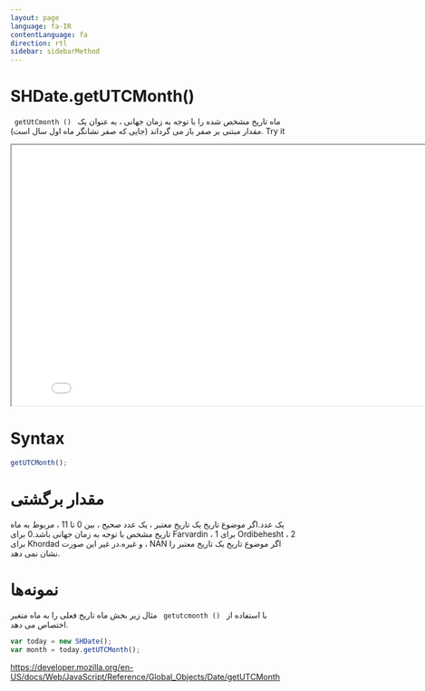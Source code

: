 ```yaml
---
layout: page
language: fa-IR
contentLanguage: fa
direction: rtl
sidebar: sidebarMethod
---
```


# SHDate.getUTCMonth()

<code dir = "ltr"> getUtCmonth () </code> ماه تاریخ مشخص شده را با توجه به زمان جهانی ، به عنوان یک مقدار مبتنی بر صفر باز می گرداند (جایی که صفر نشانگر ماه اول سال است).
Try it

<iframe style="width: 830px; height: 460px;" src="/SHDateTime-js/examples/live.html?function=getUTCMonth" title="MDN Web Docs Interactive Example" loading="lazy"></iframe>
<br/>

# Syntax

```js
getUTCMonth();
```

# مقدار برگشتی

یک عدد.اگر موضوع تاریخ یک تاریخ معتبر ، یک عدد صحیح ، بین 0 تا 11 ، مربوط به ماه تاریخ مشخص با توجه به زمان جهانی باشد.0 برای Farvardin ، 1 برای Ordibehesht ، 2 برای Khordad و غیره.در غیر این صورت ، NAN اگر موضوع تاریخ یک تاریخ معتبر را نشان نمی دهد.

# نمونه‌ها

با استفاده از <code dir = "ltr"> getutcmonth () </code>
مثال زیر بخش ماه تاریخ فعلی را به ماه متغیر اختصاص می دهد.

```js
var today = new SHDate();
var month = today.getUTCMonth();
```

https://developer.mozilla.org/en-US/docs/Web/JavaScript/Reference/Global_Objects/Date/getUTCMonth
